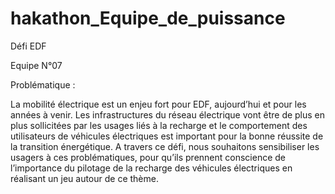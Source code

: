 # hakathon_Equipe_de_puissance
Défi EDF

Equipe N°07

Problématique :

La mobilité électrique est un enjeu fort pour EDF, aujourd’hui et pour les années à venir. 
Les infrastructures du réseau électrique vont être de plus en plus sollicitées par les usages 
liés à la recharge et le comportement des utilisateurs de véhicules électriques est important 
pour la bonne réussite de la transition énergétique. 
A travers ce défi, nous souhaitons sensibiliser les usagers à ces problématiques, pour qu’ils 
prennent conscience de l’importance du pilotage de la recharge des véhicules électriques en 
réalisant un jeu autour de ce thème.


